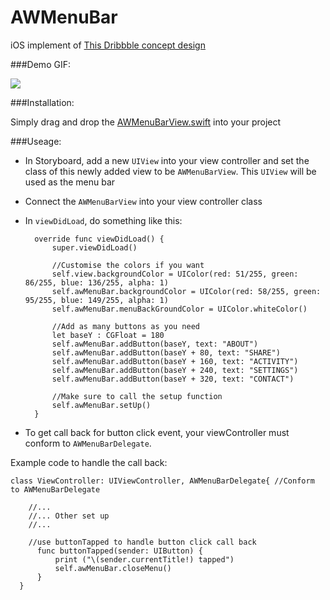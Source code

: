 # AWMenuBar

iOS implement of [This Dribbble concept design](https://dribbble.com/shots/1954664-CSS-Menu-Animations)

###Demo GIF:

![](https://github.com/hkalexling/AWMenuBar/blob/master/AWMenuBar.gif)

###Installation:

Simply drag and drop the [AWMenuBarView.swift](https://github.com/hkalexling/AWMenuBar/blob/master/AWMenuBar/AWMenuBarView.swift) into your project

###Useage:

- In Storyboard, add a new `UIView` into your view controller and set the class of this newly added view to be `AWMenuBarView`. This `UIView` will be used as the menu bar
- Connect the `AWMenuBarView` into your view controller class
- In `viewDidLoad`, do something like this:

        override func viewDidLoad() {
		    super.viewDidLoad()
		
            //Customise the colors if you want
		    self.view.backgroundColor = UIColor(red: 51/255, green: 86/255, blue: 136/255, alpha: 1)
		    self.awMenuBar.backgroundColor = UIColor(red: 58/255, green: 95/255, blue: 149/255, alpha: 1)
            self.awMenuBar.menuBackGroundColor = UIColor.whiteColor()
    
            //Add as many buttons as you need
		    let baseY : CGFloat = 180
		    self.awMenuBar.addButton(baseY, text: "ABOUT")
		    self.awMenuBar.addButton(baseY + 80, text: "SHARE")
		    self.awMenuBar.addButton(baseY + 160, text: "ACTIVITY")
	    	self.awMenuBar.addButton(baseY + 240, text: "SETTINGS")
	    	self.awMenuBar.addButton(baseY + 320, text: "CONTACT")
		
            //Make sure to call the setup function
		    self.awMenuBar.setUp()
	    }

- To get call back for button click event, your viewController must conform to `AWMenuBarDelegate`. 

Example code to handle the call back:

    class ViewController: UIViewController, AWMenuBarDelegate{ //Conform to AWMenuBarDelegate
  
        //...
        //... Other set up
	    //...
	
        //use buttonTapped to handle button click call back
	      func buttonTapped(sender: UIButton) {
		      print ("\(sender.currentTitle!) tapped")
		      self.awMenuBar.closeMenu()
	      }
      }



